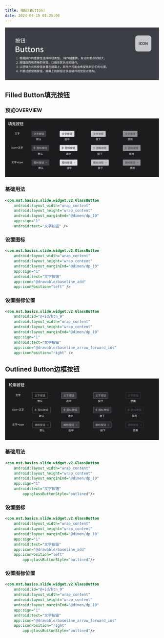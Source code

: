 ```yaml
---
title: 按钮(Button)
date: 2024-04-15 01:25:00
---
```


![image-20240415014940681](./ui_button.assets/image-20240415014940681.png)

## Filled Button填充按钮

### 预览OVERVIEW

![image-20240415015139044](./ui_button.assets/image-20240415015139044.png)

### 基础用法

```xml
<com.mst.basics.slide.widget.v2.GlassButton
    android:layout_width="wrap_content"
    android:layout_height="wrap_content"
    android:layout_marginEnd="@dimen/dp_10"
    app:sign="1"
    android:text="文字按钮" />
```

### 设置图标

```xml
<com.mst.basics.slide.widget.v2.GlassButton
    android:layout_width="wrap_content"
    android:layout_height="wrap_content"
    android:layout_marginEnd="@dimen/dp_10"
    app:sign="1"
    android:text="文字按钮"
    app:icon="@drawable/baseline_add"
    app:iconPosition="left" />
```

### 设置图标位置

```xml
<com.mst.basics.slide.widget.v2.GlassButton
    android:id="@+id/btn_9"
    android:layout_width="wrap_content"
    android:layout_height="wrap_content"
    android:layout_marginEnd="@dimen/dp_10"
    app:sign="1"
    android:text="文字按钮"
    app:icon="@drawable/baseline_arrow_forward_ios"
    app:iconPosition="right" />
```

## Outlined Button边框按钮

![image-20240415015905785](./ui_button.assets/image-20240415015905785.png)

### 基础用法

```xml
<com.mst.basics.slide.widget.v2.GlassButton
    android:layout_width="wrap_content"
    android:layout_height="wrap_content"
    android:layout_marginEnd="@dimen/dp_10"
    app:sign="1"
    android:text="文字按钮"
		app:glassButtonStyle="outlined"/>
```

### 设置图标

```xml
<com.mst.basics.slide.widget.v2.GlassButton
    android:layout_width="wrap_content"
    android:layout_height="wrap_content"
    android:layout_marginEnd="@dimen/dp_10"
    app:sign="1"
    android:text="文字按钮"
    app:icon="@drawable/baseline_add"
    app:iconPosition="left"
		app:glassButtonStyle="outlined"/>
```

### 设置图标位置

```xml
<com.mst.basics.slide.widget.v2.GlassButton
    android:id="@+id/btn_9"
    android:layout_width="wrap_content"
    android:layout_height="wrap_content"
    android:layout_marginEnd="@dimen/dp_10"
    app:sign="1"
    android:text="文字按钮"
    app:icon="@drawable/baseline_arrow_forward_ios"
    app:iconPosition="right"
		app:glassButtonStyle="outlined"/>
```
